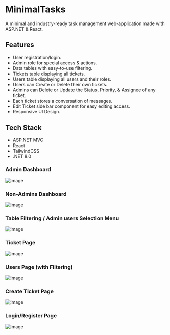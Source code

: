 # MinimalTasks

A minimal and industry-ready task management web-application made with ASP.NET & React. 

## Features

* User registration/login.
* Admin role for special access & actions.
* Data tables with easy-to-use filtering.
* Tickets table displaying all tickets.
* Users table displaying all users and their roles.
* Users can Create or Delete their own tickets.
* Admins can Delete or Update the Status, Priority, & Assignee of any ticket.
* Each ticket stores a conversation of messages.
* Edit Ticket side bar component for easy editing access.
* Responsive UI Design.

## Tech Stack

* ASP.NET MVC
* React
* TailwindCSS
* .NET 8.0

### Admin Dashboard
![image](https://github.com/user-attachments/assets/146c1981-61f9-47d4-bf45-70e2348907e0)

### Non-Admins Dashboard
![image](https://github.com/user-attachments/assets/eae75726-92ac-4131-b16f-de614322f4c5)

### Table Filtering / Admin users Selection Menu
![image](https://github.com/user-attachments/assets/c4ed84ce-b555-4679-9c02-df59c086293e)

### Ticket Page
![image](https://github.com/user-attachments/assets/837eb10f-c22d-4d51-95eb-a073685c9f16)

### Users Page (with Filtering)
![image](https://github.com/user-attachments/assets/df733cfe-98a0-466c-9d2c-0462081d8c72)

### Create Ticket Page
![image](https://github.com/user-attachments/assets/536800e0-e1da-4a81-9eda-abda0d97b26b)

### Login/Register Page
![image](https://github.com/user-attachments/assets/807fba00-45e5-4ec9-b48d-17a260863ca2)
